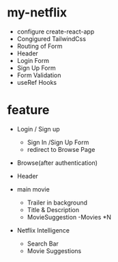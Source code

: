 # my-netflix

- configure create-react-app
- Congigured TailwindCss
- Routing of Form
- Header
- Login Form
- Sign Up Form
- Form Validation
- useRef Hooks


# feature
- Login / Sign up
  - Sign In /Sign Up Form
  - redirect to Browse Page
-  Browse(after authentication)
  - Header
  - main movie
     -  Trailer in background
     - Title  & Description
     - MovieSuggestion
        -Movies *N

- Netflix Intelligence
   - Search Bar
   - Movie Suggestions

